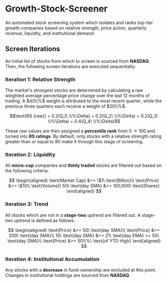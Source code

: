 # Growth-Stock-Screener

An automated stock screening system which isolates and ranks top-tier growth companies based on relative strength, price action, quarterly revenue, liquidity, and institutional demand.

## Screen Iterations

An initial list of stocks from which to screen is sourced from **NASDAQ**. Then, the following screen iterations are executed sequentially:

### Iteration 1: Relative Strength

The market's strongest stocks are determined by calculating a raw weighted average percentage price change over the last $12$ months of trading. A $40\\%$ weight is attributed to the most recent quarter, while the previous three quarters each receive a weight of $20\\%$.

$$\text{RS (raw)} = 0.2(Q_1\ \\%\Delta) + 0.2(Q_2\ \\%\Delta) + 0.2(Q_3\ \\%\Delta) + 0.4(Q_4\ \\%\Delta)$$

These raw values are then assigned a **percentile rank** from $0\to 100$ and turned into **RS ratings**. By default, only stocks with a relative strength rating greater than or equal to $90$ make it through this stage of screening.

### Iteration 2: Liquidity

All **micro-cap** companies and **thinly traded** stocks are filtered out based on the following criteria:

$$
\begin{aligned}
\text{Market Cap} &>= \$1\ \text{Billion}\\
\text{Price} &>= \$10\\
\text{Volume}\ 50\ \text{day SMA} &>= 100,000\ \text{Shares}
\end{aligned}
$$

### Iteration 3: Trend

All stocks which are not in a **stage-two** uptrend are filtered out. A stage-two uptrend is defined as follows:

$$
\begin{aligned}
\text{Price} &>= 50\ \text{day SMA}\\
\text{Price} &>= 200\ \text{day SMA}\\
10\ \text{day SMA} &>= 21\ \text{day EMA} >= 50\ \text{day SMA}\\
\text{Price} &>= 50\\%\ \text{of YTD High}
\end{aligned}
$$

### Iteration 4: Institutional Accumulation

Any stocks with a **decrease** in fund-ownership are excluded at this point. Changes in institutional holdings are sourced from **NASDAQ**.
